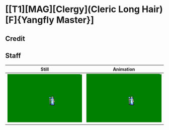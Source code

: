 # [\[T1\]\[MAG\]\[Clergy\]\(Cleric Long Hair\)\[F\]{Yangfly Master}]

## Credit


	
## Staff

| Still | Animation |
| :---: | :-------: |
| ![Staff still](./Staff_000.png) | ![Staff animation](./Staff.gif) |
